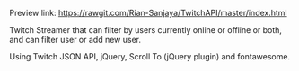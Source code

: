 Preview link:
https://rawgit.com/Rian-Sanjaya/TwitchAPI/master/index.html

Twitch Streamer that can filter by users currently online or offline or both, and can filter user or add new user.

Using Twitch JSON API, jQuery, Scroll To (jQuery plugin) and fontawesome.
